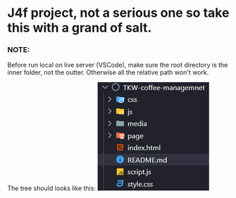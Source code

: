 # J4f project, not a serious one so take this with a grand of salt.

### NOTE:

Before run local on live server (VSCode), make sure the root directory is the inner folder, not the outter. Otherwise all the relative path won't work.

The tree should looks like this:
![ex](/media/note.png)